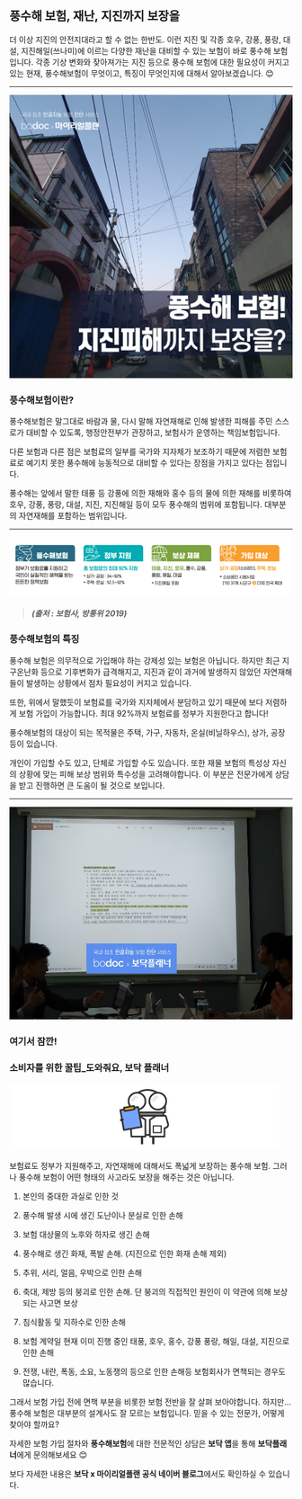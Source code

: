 ## 풍수해 보험, 재난, 지진까지 보장을

더 이상 지진의 안전지대라고 할 수 없는 한반도.
이런 지진 및 각종 호우, 강풍, 풍랑, 대설, 지진해일(쓰나미)에 이르는 다양한 재난을 대비할 수 있는 보험이 바로 풍수해 보험입니다. 각종 기상 변화와 잦아져가는 지진 등으로 풍수해 보험에 대한 필요성이 커지고 있는 현재, 풍수해보험이 무엇이고, 특징이 무엇인지에 대해서 알아보겠습니다. 😊

---------------------------------------

![alt img](https://raw.githubusercontent.com/aijinet/doctor-contents/master/contents/202001/200120-1/1_풍수해보험_재난_지진까지_보장한다고_01.png)

### 풍수해보험이란?

풍수해보험은 말그대로 바람과 물, 다시 말해 자연재해로 인해 발생한 피해를 주민 스스로가 대비할 수 있도록, 행정안전부가 관장하고, 보험사가 운영하는 책임보험입니다.

다른 보험과 다른 점은 보험료의 일부를 국가와 지자체가 보조하기 때문에 저렴한 보험료로 예기치 못한 풍수해에 능동적으로 대비할 수 있다는 장점을 가지고 있다는 점입니다.

풍수해는 앞에서 말한 태풍 등 강풍에 의한 재해와 홍수 등의 물에 의한 재해를 비롯하여 호우, 강풍, 풍랑, 대설, 지진, 지진해일 등이 모두 풍수해의 범위에 포함됩니다. 대부분의 자연재해를 포함하는 범위입니다.

---------------------------------------

![alt img](https://raw.githubusercontent.com/aijinet/doctor-contents/master/contents/202001/200120-1/1_풍수해보험_재난_지진까지_보장한다고_02.png)
> ##### (출처 : 보험사, 방통위 2019)

### 풍수해보험의 특징

풍수해 보험은 의무적으로 가입해야 하는 강제성 있는 보험은 아닙니다. 하지만 최근 지구온난화 등으로 기후변화가 급격해지고, 지진과 같이 과거에 발생하지 않았던 자연재해들이 발생하는 상황에서 점차 필요성이 커지고 있습니다.

또한, 위에서 말했듯이 보험료를 국가와 지자체에서 분담하고 있기 때문에 보다 저렴하게 보험 가입이 가능합니다. 최대 92%까지 보험료를 정부가 지원한다고 합니다!

풍수해보험의 대상이 되는 목적물은 주택, 가구, 자동차, 온실(비닐하우스), 상가, 공장 등이 있습니다.

개인이 가입할 수도 있고, 단체로 가입할 수도 있습니다. 또한 재물 보험의 특성상 자신의 상황에 맞는 피해 보상 범위와 특수성을 고려해야합니다. 이 부분은 전문가에게 상담을 받고 진행하면 큰 도움이 될 것으로 보입니다.

---------------------------------------

![alt img](https://raw.githubusercontent.com/aijinet/doctor-contents/master/contents/202001/200120-1/1_풍수해보험_재난_지진까지_보장한다고_03.png)

### 여기서 잠깐!
### 소비자를 위한 꿀팁_도와줘요, 보닥 플래너

![alt img](https://raw.githubusercontent.com/aijinet/doctor-contents/master/contents/common/bodoc.png)

보험료도 정부가 지원해주고, 자연재해에 대해서도 폭넓게 보장하는 풍수해 보험. 그러나 풍수해 보험이 어떤 형태의 사고라도 보장을 해주는 것은 아닙니다.

1. 본인의 중대한 과실로 인한 것

2. 풍수해 발생 시에 생긴 도난이나 분실로 인한 손해

3. 보험 대상물의 노후와 하자로 생긴 손해

4. 풍수해로 생긴 화재, 폭발 손해. (지진으로 인한 화재 손해 제외)

5. 추위, 서리, 얼음, 우박으로 인한 손해

6. 축대, 제방 등의 붕괴로 인한 손해. 단 붕괴의 직접적인 원인이 이 약관에 의해 보상되는 사고면 보상

7. 침식활동 및 지하수로 인한 손해

8. 보험 계약일 현재 이미 진행 중인 태풍, 호우, 홍수, 강풍 풍랑, 해일, 대설, 지진으로 인한 손해

9. 전쟁, 내란, 폭동, 소요, 노동쟁의 등으로 인한 손해등 보험회사가 면책되는 경우도 많습니다.

그래서 보험 가입 전에 면책 부분을 비롯한 보험 전반을 잘 살펴 보아야합니다. 하지만... 풍수해 보험은 대부분의 설계사도 잘 모르는 보험입니다. 믿을 수 있는 전문가, 어떻게 찾아야 할까요?

자세한 보험 가입 절차와 **풍수해보험**에 대한 전문적인 상담은 **보닥 앱**을 통해 **보닥플래너**에게 문의해보세요 😊

보다 자세한 내용은 **보닥 x 마이리얼플랜 공식 네이버 블로그**에서도 확인하실 수 있습니다.
